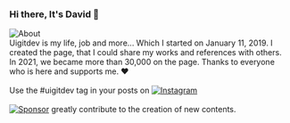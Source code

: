 ### Hi there, It's David 👋

![About](https://img.shields.io/badge/About-uigitdev-grightgreen?labelColor=black)</br>
Uigitdev is my life, job and more... Which I started on January 11, 2019. I created the page, that I could share my works and references with others. In 2021, we became more than 30,000 on the page. Thanks to everyone who is here and supports me. ❤️
<br/><br/>
Use the #uigitdev tag in your posts on [![Instagram](https://img.shields.io/badge/Instagram-Developer%20journey-blueviolet?logo=Instagram&logoColor=blueviolet&labelColor=black)](https://www.instagram.com/uigitdev/)
<br/><br/>
[![Sponsor](https://img.shields.io/badge/Sponsor-CodersRank-blue?labelColor=black)](https://codersrank.io/) greatly contribute to the creation of new contents.
